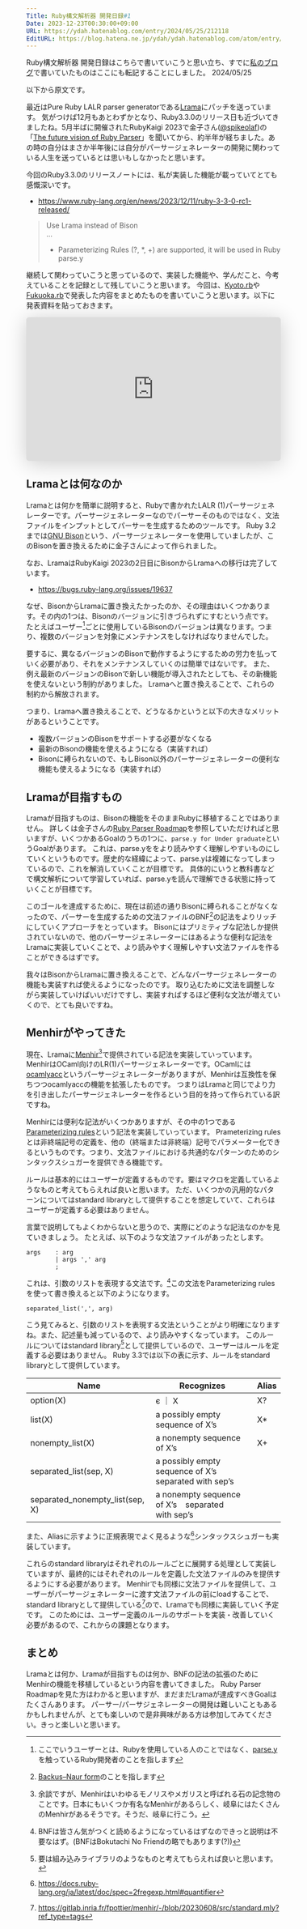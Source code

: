 ```yaml
---
Title: Ruby構文解析器 開発日録#1
Date: 2023-12-23T00:30:00+09:00
URL: https://ydah.hatenablog.com/entry/2024/05/25/212118
EditURL: https://blog.hatena.ne.jp/ydah/ydah.hatenablog.com/atom/entry/6801883189109178399
---
```


Ruby構文解析器 開発日録はこちらで書いていこうと思い立ち、すでに[私のブログ](https://ydah.net/blog/)で書いていたものはここにも転記することにしました。 2024/05/25

以下から原文です。

最近はPure Ruby LALR parser generatorである[Lrama](https://github.com/ruby/lrama)にパッチを送っています。
気がつけば12月もあとわずかとなり、Ruby3.3.0のリリース日も近づいてきましたね。5月半ばに開催されたRubyKaigi 2023で金子さん([@spikeolaf](https://twitter.com/spikeolaf?lang=en))の「[The future vision of Ruby Parser](https://www.youtube.com/watch?v=IhfDsLx784g&ab_channel=RubyKaigi)」を聞いてから、約半年が経ちました。あの時の自分はまさか半年後には自分がパーサージェネレーターの開発に関わっている人生を送っているとは思いもしなかったと思います。

今回のRuby3.3.0のリリースノートには、私が実装した機能が載っていてとても感慨深いです。

- https://www.ruby-lang.org/en/news/2023/12/11/ruby-3-3-0-rc1-released/

> Use Lrama instead of Bison  
> ...
>
> - Parameterizing Rules (?, \*, +) are supported, it will be used in Ruby parse.y

継続して関わっていこうと思っているので、実装した機能や、学んだこと、今考えていることを記録として残していこうと思います。
今回は、[Kyoto.rb](https://kyotorb.connpass.com/event/296972/)や[Fukuoka.rb](https://fukuokarb.connpass.com/event/302318/)で発表した内容をまとめたものを書いていこうと思います。以下に発表資料を貼っておきます。

<iframe class="speakerdeck-iframe" frameborder="0" src="https://speakerdeck.com/player/05c8e550ea604cf6acd6bfc0aede281d" title="Menhir is here!" allowfullscreen="true" style="border: 0px; background: padding-box padding-box rgba(0, 0, 0, 0.1); margin: 0px; padding: 0px; border-radius: 6px; box-shadow: rgba(0, 0, 0, 0.2) 0px 5px 40px; width: 100%; height: auto; aspect-ratio: 560 / 315;" data-ratio="1.7777777777777777"></iframe>

## Lramaとは何なのか

Lramaとは何かを簡単に説明すると、Rubyで書かれたLALR (1)パーサージェネレーターです。パーサージェネレーターなのでパーサーそのものではなく、文法ファイルをインプットとしてパーサーを生成するためのツールです。
Ruby 3.2までは[GNU Bison](https://www.gnu.org/software/bison/)という、パーサージェネレーターを使用していましたが、このBisonを置き換えるために金子さんによって作られました。

なお、LramaはRubyKaigi 2023の2日目にBisonからLramaへの移行は完了しています。

- https://bugs.ruby-lang.org/issues/19637

なぜ、BisonからLramaに置き換えたかったのか、その理由はいくつかあります。その内の1つは、Bisonのバージョンに引きづられずにすむという点です。
たとえばユーザー[^1]ごとに使用しているBisonのバージョンは異なります。つまり、複数のバージョンを対象にメンテナンスをしなければなりませんでした。

要するに、異なるバージョンのBisonで動作するようにするための労力を払っていく必要があり、それをメンテナンスしていくのは簡単ではないです。
また、例え最新のバージョンのBisonで新しい機能が導入されたとしても、その新機能を使えないという制約がありました。
Lramaへと置き換えることで、これらの制約から解放されます。

つまり、Lramaへ置き換えることで、どうなるかというと以下の大きなメリットがあるということです。

- 複数バージョンのBisonをサポートする必要がなくなる
- 最新のBisonの機能を使えるようになる（実装すれば）
- Bisonに縛られないので、もしBison以外のパーサージェネレーターの便利な機能も使えるようになる（実装すれば）

## Lramaが目指すもの

Lramaが目指すものは、Bisonの機能をそのままRubyに移植することではありません。
詳しくは金子さんの[Ruby Parser Roadmap](https://yui-knk.hatenablog.com/entry/2023/11/01/082815)を参照していただければと思いますが、いくつかあるGoalのうちの1つに、`parse.y for Under graduate`というGoalがあります。
これは、parse.yををより読みやすく理解しやすいものにしていくというものです。歴史的な経緯によって、parse.yは複雑になってしまっているので、これを解消していくことが目標です。
具体的にいうと教科書などで構文解析について学習していれば、parse.yを読んで理解できる状態に持っていくことが目標です。

このゴールを達成するために、現在は前述の通りBisonに縛られることがなくなったので、パーサーを生成するための文法ファイルのBNF[^2]の記法をよりリッチにしていくアプローチをとっています。
Bisonにはプリミティブな記法しか提供されていないので、他のパーサージェネレーターにはあるような便利な記法をLramaに実装していくことで、より読みやすく理解しやすい文法ファイルを作ることができるはずです。

我々はBisonからLramaに置き換えることで、どんなパーサージェネレーターの機能も実装すれば使えるようになったのです。
取り込むために文法を調整しながら実装していけばいいだけですし、実装すればするほど便利な文法が増えていくので、とても良いですね。

## Menhirがやってきた

現在、Lramaに[Menhir](https://gallium.inria.fr/~fpottier/menhir/)[^3]で提供されている記法を実装していっています。
MenhirはOCaml向けのLR(1)パーサージェネレーターです。OCamlには[ocamlyacc](https://v2.ocaml.org/manual/lexyacc.html#sec278)というパーサージェネレーターがありますが、Menhirは互換性を保ちつつocamlyaccの機能を拡張したものです。
つまりはLramaと同じでより力を引き出したパーサージェネレーターを作るという目的を持って作られている訳ですね。

Menhirには便利な記法がいくつかありますが、その中の1つである[Parameterizing rules](https://gallium.inria.fr/~fpottier/menhir/manual.html#sec32)という記法を実装していっています。
Prameterizing rulesとは非終端記号の定義を、他の（終端または非終端）記号でパラメーター化できるというものです。つまり、文法ファイルにおける共通的なパターンのためのシンタックスシュガーを提供できる機能です。

ルールは基本的にはユーザーが定義するものです。要はマクロを定義しているようなものと考えてもらえれば良いと思います。
ただ、いくつかの汎用的なパターンについてはstandard libraryとして提供することを想定していて、これらはユーザーが定義する必要はありません。

言葉で説明してもよくわからないと思うので、実際にどのような記法なのかを見ていきましょう。
たとえば、以下のような文法ファイルがあったとします。

```bnf
args    : arg
        | args ',' arg
        ;
```

これは、引数のリストを表現する文法です。[^4]この文法をParameterizing rulesを使って書き換えると以下のようになります。

```bnf
separated_list(',', arg)
```

こう見てみると、引数のリストを表現する文法ということがより明確になりますね。また、記述量も減っているので、より読みやすくなっています。
このルールについてはstandard library[^5]として提供しているので、ユーザーはルールを定義する必要はありません。
Ruby 3.3では以下の表に示す、ルールをstandard libraryとして提供しています。

| Name                            | Recognizes                                            | Alias |
| ------------------------------- | ----------------------------------------------------- | ----- |
| option(X)                       | є ｜ X                                                | X?    |
| list(X)                         | a possibly empty sequence of X’s                      | X\*   |
| nonempty_list(X)                | a nonempty sequence of X’s                            | X+    |
| separated_list(sep, X)          | a possibly empty sequence of X’s separated with sep’s |       |
| separated_nonempty_list(sep, X) | a nonempty sequence of X’s   separated with sep’s     |       |

また、Aliasに示すように正規表現でよく見るような[^6]シンタックスシュガーも実装しています。

これらのstandard libraryはそれぞれのルールごとに展開する処理として実装していますが、最終的にはそれぞれのルールを定義した文法ファイルのみを提供するようにする必要があります。
Menhirでも同様に文法ファイルを提供して、ユーザーがパーサージェネレーターに渡す文法ファイルの前にloadすることで、standard libraryとして提供している[^7]ので、Lramaでも同様に実装していく予定です。
このためには、ユーザー定義のルールのサポートを実装・改善していく必要があるので、これからの課題となります。

## まとめ

Lramaとは何か、Lramaが目指すものは何か、BNFの記法の拡張のためにMenhirの機能を移植しているという内容を書いてきました。
Ruby Parser Roadmapを見た方はわかると思いますが、まだまだLramaが達成すべきGoalはたくさんあります。
パーサー/パーサジェネレーターの開発は難しいこともあるかもしれませんが、とても楽しいので是非興味がある方は参加してみてください。きっと楽しいと思います。

[^1]: ここでいうユーザーとは、Rubyを使用している人のことではなく、[parse.y](https://github.com/ruby/ruby/blob/master/parse.y)を触っているRuby開発者のことを指します
[^2]: [Backus–Naur form](https://en.wikipedia.org/wiki/Backus%E2%80%93Naur_form)のことを指します
[^3]: 余談ですが、Menhirはいわゆるモノリスやメガリスと呼ばれる石の記念物のことです。日本にもいくつか有名なMenhirがあるらしく、岐阜にはたくさんのMenhirがあるそうです。そうだ、岐阜に行こう。
[^4]: BNFは皆さん気がつくと読めるようになっているはずなのできっと説明は不要なはず。(BNFはBokutachi No Friendの略でもあります(?))
[^5]: 要は組み込みライブラリのようなものと考えてもらえれば良いと思います。
[^6]: https://docs.ruby-lang.org/ja/latest/doc/spec=2fregexp.html#quantifier
[^7]: https://gitlab.inria.fr/fpottier/menhir/-/blob/20230608/src/standard.mly?ref_type=tags
